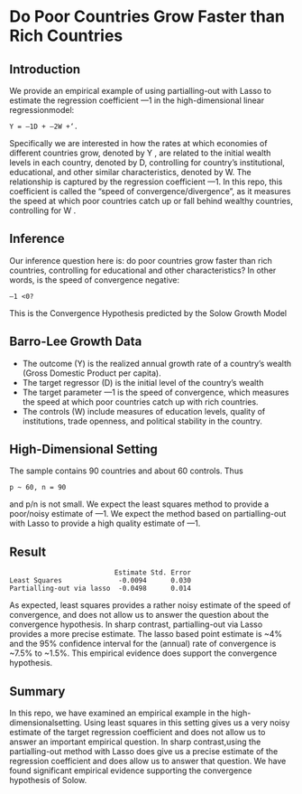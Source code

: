 Do Poor Countries Grow Faster than Rich Countries
================

## Introduction

We provide an empirical example of using partialling-out with Lasso to
estimate the regression coefficient —1 in the high-dimensional linear
regressionmodel:

    Y = —1D + —2W +‘.

Specifically we are interested in how the rates at which economies of
different countries grow, denoted by Y , are related to the initial
wealth levels in each country, denoted by D, controlling for country’s
institutional, educational, and other similar characteristics, denoted
by W. The relationship is captured by the regression coefficient —1. In
this repo, this coefficient is called the “speed of
convergence/divergence”, as it measures the speed at which poor
countries catch up or fall behind wealthy countries, controlling for W .

## Inference

Our inference question here is: do poor countries grow faster than rich
countries, controlling for educational and other characteristics? In
other words, is the speed of convergence negative:

    —1 <0?

This is the Convergence Hypothesis predicted by the Solow Growth Model

## Barro-Lee Growth Data

  - The outcome (Y) is the realized annual growth rate of a country’s
    wealth (Gross Domestic Product per capita).
  - The target regressor (D) is the initial level of the country’s
    wealth
  - The target parameter —1 is the speed of convergence, which measures
    the speed at which poor countries catch up with rich countries.
  - The controls (W) include measures of education levels, quality of
    institutions, trade openness, and political stability in the
    country.

## High-Dimensional Setting

The sample contains 90 countries and about 60 controls. Thus

    p ~ 60, n = 90

and p/n is not small. We expect the least squares method to provide a
poor/noisy estimate of —1. We expect the method based on partialling-out
with Lasso to provide a high quality estimate of —1.

## Result

``` 
                          Estimate Std. Error
Least Squares              -0.0094      0.030
Partialling-out via lasso  -0.0498      0.014
```

As expected, least squares provides a rather noisy estimate of the speed
of convergence, and does not allow us to answer the question about the
convergence hypothesis. In sharp contrast, partialling-out via Lasso
provides a more precise estimate. The lasso based point estimate is ~4%
and the 95% confidence interval for the (annual) rate of convergence is
~7.5% to ~1.5%. This empirical evidence does support the convergence
hypothesis.

## Summary

In this repo, we have examined an empirical example in the
high-dimensionalsetting. Using least squares in this setting gives us a
very noisy estimate of the target regression coefficient and does not
allow us to answer an important empirical question. In sharp
contrast,using the partialling-out method with Lasso does give us a
precise estimate of the regression coefficient and does allow us to
answer that question. We have found significant empirical evidence
supporting the convergence hypothesis of Solow.
